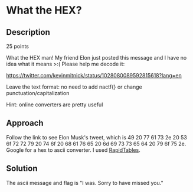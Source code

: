 # What the HEX?

## Description

25 points

What the HEX man! My friend Elon just posted this message and I have no idea what it means >:( Please help me decode it:

https://twitter.com/kevinmitnick/status/1028080089592815618?lang=en

Leave the text format: no need to add nactf{} or change punctuation/capitalization

Hint: online converters are pretty useful

## Approach

Follow the link to see Elon Musk's tweet, which is 49 20 77 61 73 2e 20 53 6f 72 72 79 20 74 6f 20 68 61 76 65 20 6d 69 73 73 65 64 20 79 6f 75 2e. Google for a hex to ascii converter. I used [RapidTables](https://www.rapidtables.com/convert/number/hex-to-ascii.html).

## Solution

The ascii message and flag is "I was. Sorry to have missed you."